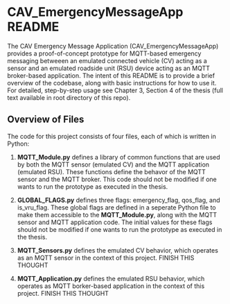 
# CAV_EmergencyMessageApp README 

The CAV Emergency Message Application (CAV_EmergencyMessageApp) provides a proof-of-concept prototype for MQTT-based emergency messaging betweeen an emulated connected vehicle (CV) acting as a sensor and an emulated roadside unit (RSU) device acting as an MQTT broker-based application. The intent of this README is to provide a brief overview of the codebase, along with basic instructions for how to use it. For detailed, step-by-step usage see Chapter 3, Section 4 of the thesis (full text available in root directory of this repo). 

## Overview of Files
The code for this project consists of four files, each of which is written in Python: 

1. **MQTT_Module.py** defines a library of common functions that are used by both the MQTT sensor (emulated CV) and the MQTT application (emulated RSU). These functions define the behavor of the MQTT sensor and the MQTT broker. This code should not be modified if one wants to run the prototype as executed in the thesis.

2. **GLOBAL_FLAGS.py** defines three flags: emergency_flag, qos_flag, and is_vru_flag. These global flags are defined in a seperate Python file to make them accessible to the **MQTT_Module.py**, along with the MQTT sensor and MQTT application code. The initial values for these flags should not be modified if one wants to run the prototype as executed in the thesis.

3. **MQTT_Sensors.py** defines the emulated CV behavior, which operates as an MQTT sensor in the context of this project. FINISH THIS THOUGHT

4. **MQTT_Application.py** defines the emulated RSU behavior, which operates as MQTT borker-based application in the context of this project. FINISH THIS THOUGHT
